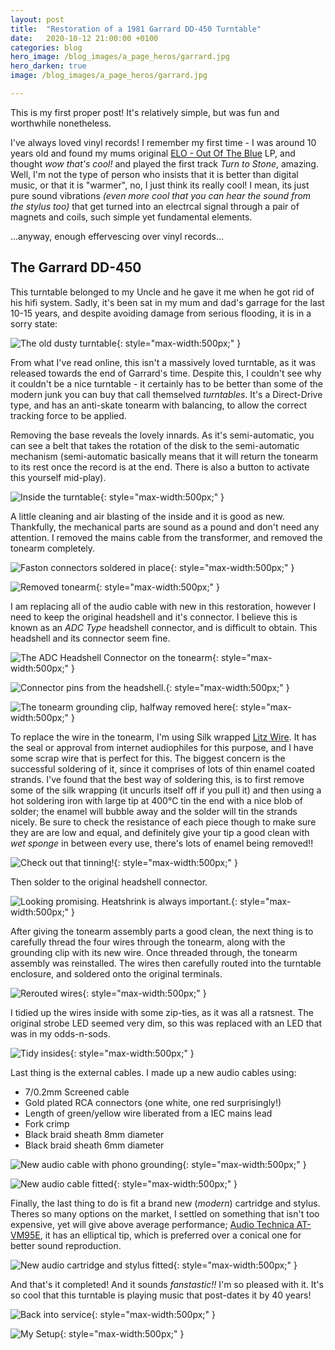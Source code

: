 ```yaml
---
layout: post
title:  "Restoration of a 1981 Garrard DD-450 Turntable"
date:   2020-10-12 21:00:00 +0100
categories: blog
hero_image: /blog_images/a_page_heros/garrard.jpg
hero_darken: true
image: /blog_images/a_page_heros/garrard.jpg

---
```

This is my first proper post! It's relatively simple, but was fun and worthwhile nonetheless.

I've always loved vinyl records! I remember my first time - I was around 10 years old and found my mums original [ELO - Out Of The Blue](https://en.wikipedia.org/wiki/Out_of_the_Blue_(Electric_Light_Orchestra_album)) LP, and thought *wow that's cool!* and played the first track *Turn to Stone*, amazing. Well, I'm not the type of person who insists that it is better than digital music, or that it is "warmer", no, I just think its really cool! I mean, its just pure sound vibrations *(even more cool that you can hear the sound from the stylus too)* that get turned into an electrcal signal through a pair of magnets and coils, such simple yet fundamental elements. 

...anyway, enough effervescing over vinyl records...

The Garrard DD-450
------------------
This turntable belonged to my Uncle and he gave it me when he got rid of his hifi system. Sadly, it's been sat in my mum and dad's garrage for the last 10-15 years, and despite avoiding damage from serious flooding, it is in a sorry state:

![The old dusty turntable](/blog_images/garrard/s01.jpg "This turntable has seen better days."){: style="max-width:500px;" }

From what I've read online, this isn't a massively loved turntable, as it was released towards the end of Garrard's time. Despite this, I couldn't see why it couldn't be a nice turntable - it certainly has to be better than some of the modern junk you can buy that call themselved *turntables*. It's a Direct-Drive type, and has an anti-skate tonearm with balancing, to allow the correct tracking force to be applied.

Removing the base reveals the lovely innards. As it's semi-automatic, you can see a belt that takes the rotation of the disk to the semi-automatic  mechanism (semi-automatic basically means that it will return the tonearm to its rest once the record is at the end. There is also a button to activate this yourself mid-play).

![Inside the turntable](/blog_images/garrard/s03.jpg "The inside is remarkably much cleaner than the outside."){: style="max-width:500px;" }

A little cleaning and air blasting of the inside and it is good as new. Thankfully, the mechanical parts are sound as a pound and don't need any attention. I removed the mains cable from the transformer, and removed the tonearm completely.

![Faston connectors soldered in place](/blog_images/garrard/s06.jpg "I've never seen faston connectors soldered like this before!"){: style="max-width:500px;" }

![Removed tonearm](/blog_images/garrard/s08.jpg "The tonearm removed. Quite dirty and the wires seem a bit naff now."){: style="max-width:500px;" }

I am replacing all of the audio cable with new in this restoration, however I need to keep the original headshell and it's connector. I believe this is known as an *ADC Type* headshell connector, and is difficult to obtain. This headshell and its connector seem fine.

![The ADC Headshell Connector on the tonearm](/blog_images/garrard/s10.jpg "The ADC Headshell Connector on the tonearm"){: style="max-width:500px;" }

![Connector pins from the headshell.](/blog_images/garrard/s11.jpg "Connector pins from the headshell."){: style="max-width:500px;" }

![The tonearm grounding clip, halfway removed here](/blog_images/garrard/s12.jpg "The tonearm grounding insert, halfway removed here"){: style="max-width:500px;" }

To replace the wire in the tonearm, I'm using Silk wrapped [Litz Wire](https://en.wikipedia.org/wiki/Litz_wire). It has the seal or approval from internet audiophiles for this purpose, and I have some scrap wire that is perfect for this. The biggest concern is the successful soldering of it, since it comprises of lots of thin enamel coated strands. I've found that the best way of soldering this, is to first remove some of the silk wrapping (it uncurls itself off if you pull it) and then using a hot soldering iron with large tip at 400°C tin the end with a nice blob of solder; the enamel will bubble away and the solder will tin the strands nicely. Be sure to check the resistance of each piece though to make sure they are are low and equal, and definitely give your tip a good clean with *wet sponge* in between every use, there's lots of enamel being removed!!

![Check out that tinning!](/blog_images/garrard/s13.jpg "Check out that tinning!"){: style="max-width:500px;" }

Then solder to the original headshell connector.

![Looking promising. Heatshrink is always important.](/blog_images/garrard/s14.jpg "Looking promising. Heatshrink is always important."){: style="max-width:500px;" }

After giving the tonearm assembly parts a good clean, the next thing is to carefully thread the four wires through the tonearm, along with the grounding clip with its new wire. Once threaded through, the tonearm assembly was reinstalled. The wires then carefully routed into the turntable enclosure, and soldered onto the original terminals.

![Rerouted wires](/blog_images/garrard/s15.jpg "Wires rerouted and soldered in place"){: style="max-width:500px;" }

I tidied up the wires inside with some zip-ties, as it was all a ratsnest. The original strobe LED seemed very dim, so this was replaced with an LED that was in my odds-n-sods. 

![Tidy insides](/blog_images/garrard/s18.jpg "The inside looks so neat and tidy now!"){: style="max-width:500px;" }

Last thing is the external cables. I made up a new audio cables using:
- 7/0.2mm Screened cable
- Gold plated RCA connectors (one white, one red surprisingly!)
- Length of green/yellow wire liberated from a IEC mains lead
- Fork crimp
- Black braid sheath 8mm diameter
- Black braid sheath 6mm diameter

![New audio cable with phono grounding](/blog_images/garrard/s25.jpg "New audio cable with phono grounding. Plus a new mains lead!"){: style="max-width:500px;" }

![New audio cable fitted](/blog_images/garrard/s19.jpg "New audio cable fitted"){: style="max-width:500px;" }

Finally, the last thing to do is fit a brand new (*modern*) cartridge and stylus. Theres so many options on the market, I settled on something that isn't too expensive, yet will give above average performance; [Audio Technica AT-VM95E](https://amzn.to/2SP1DCs), it has an elliptical tip, which is preferred over a conical one for better sound reproduction.

![New audio cartridge and stylus fitted](/blog_images/garrard/s24.jpg "New audio cartridge and stylus fitted"){: style="max-width:500px;" }

And that's it completed! And it sounds *fanstastic!!* I'm so pleased with it. It's so cool that this turntable is playing music that post-dates it by 40 years!

![Back into service](/blog_images/garrard/s21.jpg "Back into service"){: style="max-width:500px;" }

![My Setup](/blog_images/garrard/s22.jpg "This my setup, which is an Onkyo A-9211 Integrated Amplifier, with Q-Acoustic 2020i Bookshelf speakers on Soundstyle Z2 speaker stands. Need to get a cabinet though for the equipment!"){: style="max-width:500px;" }
